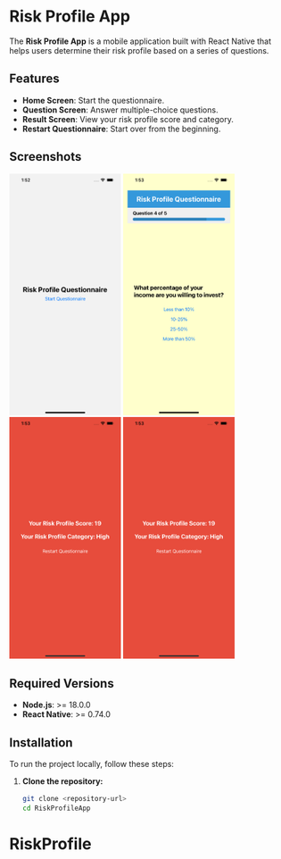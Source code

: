 # Risk Profile App

The **Risk Profile App** is a mobile application built with React Native that helps users determine their risk profile based on a series of questions.

## Features

- **Home Screen**: Start the questionnaire.
- **Question Screen**: Answer multiple-choice questions.
- **Result Screen**: View your risk profile score and category.
- **Restart Questionnaire**: Start over from the beginning.

## Screenshots

<img src="./screenshots/image.png" alt="Screenshot 1" width="200"/> <img src="./screenshots/image-2.png" alt="Screenshot 2" width="200"/> <img src="./screenshots/image-3.png" alt="Screenshot 3" width="200"/> <img src="./screenshots/image-3.png" alt="Screenshot 4" width="200"/>

## Required Versions

- **Node.js**: >= 18.0.0
- **React Native**: >= 0.74.0

## Installation

To run the project locally, follow these steps:

1. **Clone the repository:**

   ```bash
   git clone <repository-url>
   cd RiskProfileApp
# RiskProfile
